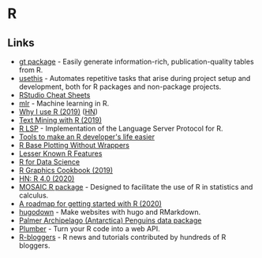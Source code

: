 # R

## Links

* [gt package](https://github.com/rstudio/gt) - Easily generate information-rich, publication-quality tables from R.
* [usethis](https://github.com/r-lib/usethis) - Automates repetitive tasks that arise during project setup and development, both for R packages and non-package projects.
* [RStudio Cheat Sheets](https://github.com/rstudio/cheatsheets)
* [mlr](https://github.com/mlr-org/mlr) - Machine learning in R.
* [Why I use R \(2019\)](https://blog.shotwell.ca/posts/why_i_use_r/) \([HN](https://news.ycombinator.com/item?id=21965248)\)
* [Text Mining with R \(2019\)](https://www.tidytextmining.com/)
* [R LSP](https://github.com/REditorSupport/languageserver) - Implementation of the Language Server Protocol for R.
* [Tools to make an R developer's life easier](https://github.com/r-lib/devtools)
* [R Base Plotting Without Wrappers](http://karolis.koncevicius.lt/posts/r_base_plotting_without_wrappers/)
* [Lesser Known R Features](http://karolis.koncevicius.lt/posts/lesser_known_r_features/)
* [R for Data Science](https://r4ds.had.co.nz/)
* [R Graphics Cookbook \(2019\)](https://r-graphics.org/)
* [HN: R 4.0 \(2020\)](https://news.ycombinator.com/item?id=22966332)
* [MOSAIC R package](https://github.com/ProjectMOSAIC/mosaic) - Designed to facilitate the use of R in statistics and calculus.
* [A roadmap for getting started with R \(2020\)](https://oscarbaruffa.com/a-roadmap-for-getting-started-with-r/)
* [hugodown](https://github.com/r-lib/hugodown) - Make websites with hugo and RMarkdown.
* [Palmer Archipelago \(Antarctica\) Penguins data package](https://github.com/allisonhorst/penguins)
* [Plumber](https://github.com/rstudio/plumber) - Turn your R code into a web API.
* [R-bloggers](https://www.r-bloggers.com/) - R news and tutorials contributed by hundreds of R bloggers.

